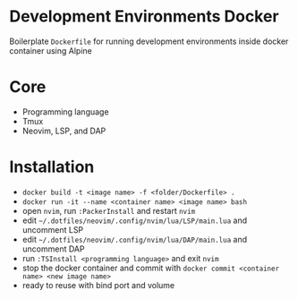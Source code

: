# Development Environments Docker

Boilerplate `Dockerfile` for running development environments inside docker container using Alpine

# Core

- Programming language
- Tmux
- Neovim, LSP, and DAP

# Installation

- `docker build -t <image name> -f <folder/Dockerfile> .`
- `docker run -it --name <container name> <image name> bash`
- open `nvim`, run `:PackerInstall` and restart `nvim`
- edit `~/.dotfiles/neovim/.config/nvim/lua/LSP/main.lua` and uncomment LSP
- edit `~/.dotfiles/neovim/.config/nvim/lua/DAP/main.lua` and uncomment DAP
- run `:TSInstall <programming language>` and exit `nvim`
- stop the docker container and commit with `docker commit <container name> <new image name>`
- ready to reuse with bind port and volume

